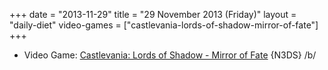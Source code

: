 +++
date = "2013-11-29"
title = "29 November 2013 (Friday)"
layout = "daily-diet"
video-games = ["castlevania-lords-of-shadow-mirror-of-fate"]
+++


* Video Game: [Castlevania: Lords of Shadow - Mirror of Fate](/video-games/castlevania-lords-of-shadow-mirror-of-fate) {N3DS} /b/